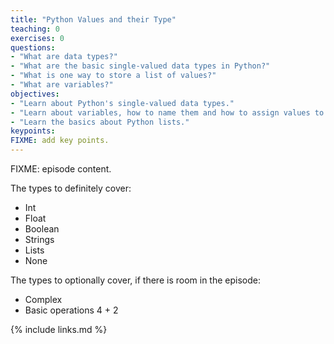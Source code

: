```yaml
---
title: "Python Values and their Type"
teaching: 0
exercises: 0
questions:
- "What are data types?"
- "What are the basic single-valued data types in Python?"
- "What is one way to store a list of values?"
- "What are variables?"
objectives:
- "Learn about Python's single-valued data types."
- "Learn about variables, how to name them and how to assign values to them."
- "Learn the basics about Python lists."
keypoints:
FIXME: add key points.
---
```


FIXME: episode content.

The types to definitely cover:
- Int
- Float
- Boolean
- Strings
- Lists
- None

The types to optionally cover, if there is room in the episode:
- Complex
- Basic operations 4 + 2

{% include links.md %}


